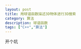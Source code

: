 ```yaml
---
layout: post
title: 用球谐函数描述3D物体进行3D搜索
category: 算法
description: 球谐函数
tags: ["C++","算法"]
---
```


开个坑